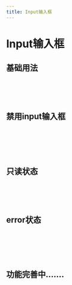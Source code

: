 ```yaml
---
title: Input输入框
---
```


# Input输入框

## 基础用法

<input-demo></input-demo>  

<br/>
<br/>
<br/>

## 禁用input输入框


<input-disabled></input-disabled>  
<br/>
<br/>
<br/>

## 只读状态

<input-readonly></input-readonly>  

<br/>
<br/>
<br/> 

## error状态
<input-error></input-error>  
<br/>
<br/>
<br/> 

## 功能完善中.......
